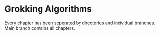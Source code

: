 # Grokking Algorithms

Every chapter has been seperated by directories and individual branches. Main branch contains all chapters.